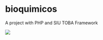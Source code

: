 # bioquimicos
A project with PHP and SIU TOBA Framework

![](fsergio/bioquimicos/blob/master/www/img/caduceus.png)
